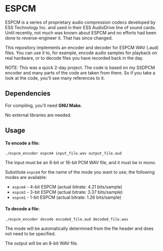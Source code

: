# ESPCM

ESPCM is a series of proprietary audio compression codecs developed by ESS Technology Inc. and used in their ESS AudioDrive line of sound cards. Until recently, not much was known about ESPCM and no efforts had been done to reverse-engineer it. That has since changed.

This repository implements an encoder and decoder for ESPCM WAV (.aud) files. You can use it to, for example, encode audio samples for playback on real hardware, or to decode files you have recorded back in the day.

NOTE: This was a quick 2-day project. The code is based on my SSDPCM encoder and many parts of the code are taken from there. So if you take a look at the code, you'll see many references to it.

## Dependencies

For compiling, you'll need **GNU Make.**

No external libraries are needed.

## Usage

#### To encode a file:

`./espcm_encoder espcm4 input_file.wav output_file.aud`

The input must be an 8-bit or 16-bit PCM WAV file, and it must be in mono.

Substitute `espcm4` for the name of the mode you want to use; the following modes are available:

- `espcm4` - 4-bit ESPCM (actual bitrate: 4.21 bits/sample)
- `espcm3` - 3-bit ESPCM (actual bitrate: 3.37 bits/sample)
- `espcm1` - 1-bit ESPCM (actual bitrate: 1.26 bits/sample)

#### To decode a file:

`./espcm_encoder decode encoded_file.aud decoded_file.wav`

The mode will be automatically determined from the file header and does not need to be specified.

The output will be an 8-bit WAV file.
